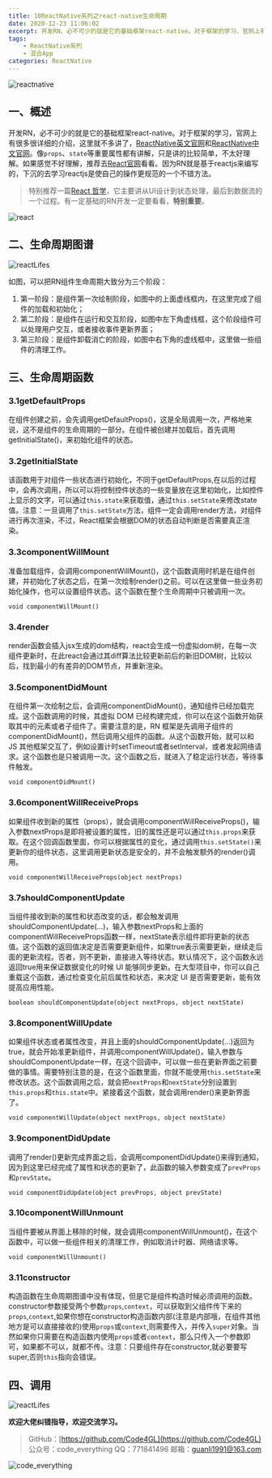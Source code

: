 ```yaml
---
title: 10ReactNative系列之react-native生命周期
date: 2020-12-23 11:06:02
excerpt: 开发RN，必不可少的就是它的基础框架react-native。对于框架的学习，官网上有很多很详细的介绍，这里就不多讲了。像`props`、`state`等重要属性都有讲解，只是讲的比较简单，不太好理解。如果感觉不好理解，推荐去React官网看看。因为RN就是基于reactjs来编写的，下沉的去学习reactjs是使自己的操作更规范的一个不错方法。
tags:
    - ReactNative系列
    - 混合App
categories: ReactNative
---
```


![reactnative](/images/reactnative/reactnative.jpg)

## 一、概述

开发RN，必不可少的就是它的基础框架react-native。对于框架的学习，官网上有很多很详细的介绍，这里就不多讲了，[ReactNative英文官网](https://facebook.github.io/react-native/)和[ReactNative中文官网](https://reactnative.cn/)。像`props`、`state`等重要属性都有讲解，只是讲的比较简单，不太好理解。如果感觉不好理解，推荐去[React官网](https://zh-hans.reactjs.org/)看看。因为RN就是基于reactjs来编写的，下沉的去学习reactjs是使自己的操作更规范的一个不错方法。
> 特别推荐一篇[React 哲学](https://zh-hans.reactjs.org/docs/thinking-in-react.html)，它主要讲从UI设计到状态处理，最后到数据流的一个过程。有一定基础的RN开发一定要看看，**特别重要**。

![react](/images/reactnative/reactnativeSeries/reactnativeSeries10/react.png)

## 二、生命周期图谱

![reactLifes](/images/reactnative/reactnativeSeries/reactnativeSeries10/reactLifes.png)

如图，可以把RN组件生命周期大致分为三个阶段：

1. 第一阶段：是组件第一次绘制阶段，如图中的上面虚线框内，在这里完成了组件的加载和初始化；
2. 第二阶段：是组件在运行和交互阶段，如图中左下角虚线框，这个阶段组件可以处理用户交互，或者接收事件更新界面；
3. 第三阶段：是组件卸载消亡的阶段，如图中右下角的虚线框中，这里做一些组件的清理工作。

## 三、生命周期函数

### 3.1getDefaultProps

在组件创建之前，会先调用getDefaultProps()，这是全局调用一次，严格地来说，这不是组件的生命周期的一部分。在组件被创建并加载后，首先调用getInitialState()，来初始化组件的状态。

### 3.2getInitialState

该函数用于对组件一些状态进行初始化，不同于getDefaultProps,在以后的过程中，会再次调用，所以可以将控制控件状态的一些变量放在这里初始化，比如控件上显示的文字，可以通过`this.state`来获取值，通过`this.setState`来修改state值。注意：一旦调用了`this.setState`方法，组件一定会调用render方法，对组件进行再次渲染，不过，React框架会根据DOM的状态自动判断是否需要真正渲染。

### 3.3componentWillMount

准备加载组件，会调用componentWillMount()，这个函数调用时机是在组件创建，并初始化了状态之后，在第一次绘制render()之前。可以在这里做一些业务初始化操作，也可以设置组件状态。这个函数在整个生命周期中只被调用一次。

```reactnative
void componentWillMount()
```

### 3.4render

render函数会插入jsx生成的dom结构，react会生成一份虚拟dom树，在每一次组件更新时，在此react会通过其diff算法比较更新前后的新旧DOM树，比较以后，找到最小的有差异的DOM节点，并重新渲染。

### 3.5componentDidMount

在组件第一次绘制之后，会调用componentDidMount()，通知组件已经加载完成。这个函数调用的时候，其虚拟 DOM 已经构建完成，你可以在这个函数开始获取其中的元素或者子组件了。需要注意的是，RN 框架是先调用子组件的componentDidMount()，然后调用父组件的函数。从这个函数开始，就可以和 JS 其他框架交互了，例如设置计时setTimeout或者setInterval，或者发起网络请求。这个函数也是只被调用一次。这个函数之后，就进入了稳定运行状态，等待事件触发。

```reactnative
void componentDidMount()
```

### 3.6componentWillReceiveProps

如果组件收到新的属性（props），就会调用componentWillReceiveProps()，输入参数nextProps是即将被设置的属性，旧的属性还是可以通过`this.props`来获取。在这个回调函数里面，你可以根据属性的变化，通过调用`this.setState()`来更新你的组件状态，这里调用更新状态是安全的，并不会触发额外的render()调用。

```reactnative
void componentWillReceiveProps(object nextProps)
```

### 3.7shouldComponentUpdate

当组件接收到新的属性和状态改变的话，都会触发调用shouldComponentUpdate(...)，输入参数nextProps和上面的componentWillReceiveProps函数一样，nextState表示组件即将更新的状态值。这个函数的返回值决定是否需要更新组件，如果true表示需要更新，继续走后面的更新流程。否者，则不更新，直接进入等待状态。默认情况下，这个函数永远返回true用来保证数据变化的时候 UI 能够同步更新。在大型项目中，你可以自己重载这个函数，通过检查变化前后属性和状态，来决定 UI 是否需要更新，能有效提高应用性能。

```reactnative
boolean shouldComponentUpdate(object nextProps, object nextState)
```

### 3.8componentWillUpdate

如果组件状态或者属性改变，并且上面的shouldComponentUpdate(...)返回为true，就会开始准更新组件，并调用componentWillUpdate()，输入参数与shouldComponentUpdate一样，在这个回调中，可以做一些在更新界面之前要做的事情。需要特别注意的是，在这个函数里面，你就不能使用`this.setState`来修改状态。这个函数调用之后，就会把`nextProps`和`nextState`分别设置到`this.props`和`this.state`中。紧接着这个函数，就会调用render()来更新界面了。

```reactnative
void componentWillUpdate(object nextProps, object nextState)
```

### 3.9componentDidUpdate

调用了render()更新完成界面之后，会调用componentDidUpdate()来得到通知，因为到这里已经完成了属性和状态的更新了，此函数的输入参数变成了`prevProps`和`prevState`。

```reactnative
void componentDidUpdate(object prevProps, object prevState)
```

### 3.10componentWillUnmount

当组件要被从界面上移除的时候，就会调用componentWillUnmount()，在这个函数中，可以做一些组件相关的清理工作，例如取消计时器、网络请求等。

```reactnative
void componentWillUnmount()
```

### 3.11constructor

构造函数在生命周期图谱中没有体现，但是它是组件构造时候必须调用的函数。constructor参数接受两个参数`props`,`context`，可以获取到父组件传下来的`props`,`context`,如果你想在constructor构造函数内部(注意是内部哦，在组件其他地方是可以直接接收的)使用`props`或`context`,则需要传入，并传入`super`对象。当然如果你只需要在构造函数内使用`props`或者`context`，那么只传入一个参数即可，如果都不可以，就都不传。注意：只要组件存在constructor,就必要要写super,否则`this`指向会错误。

## 四、调用

![reactLifes](/images/reactnative/reactnativeSeries/reactnativeSeries10/reactLifes1.png)

**欢迎大佬纠错指导，欢迎交流学习。**

>GitHub：[https://github.com/Code4GL](https://github.com/Code4GL)
公众号：code_everything
QQ：771841496
邮箱：guanli1991@163.com

![code_everything](/images/code_everything.jpg)

